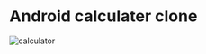 # Android calculater clone

![calculator](https://github.com/Nomankhan65/android_calculator_clone/assets/139708603/df89236c-e98f-49db-bf2a-9675f1873aaa)
